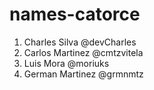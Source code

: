 # names-catorce

1. Charles Silva @devCharles
2. Carlos Martinez @cmtzvitela
3. Luis Mora @moriuks
4. German Martinez @grmnmtz


